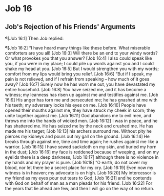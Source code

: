 # Job 16

## Job's Rejection of his Friends' Arguments
¶[Job 16:1] Then Job replied:

¶[Job 16:2] “I have heard many things like these before. What miserable comforters are you all!
[Job 16:3] Will there be an end to your windy words? Or what provokes you that you answer?
[Job 16:4] I also could speak like you, if you were in my place; I could pile up words against you and I could shake my head at you.
[Job 16:5] But I would strengthen you with my words; comfort from my lips would bring you relief.
[Job 16:6] “But if I speak, my pain is not relieved, and if I refrain from speaking – how much of it goes away?
[Job 16:7] Surely now he has worn me out, you have devastated my entire household.
[Job 16:8] You have seized me, and it has become a witness; my leanness has risen up against me and testifies against me.
[Job 16:9] His anger has torn me and persecuted me; he has gnashed at me with his teeth; my adversary locks his eyes on me.
[Job 16:10] People have opened their mouths against me, they have struck my cheek in scorn; they unite together against me.
[Job 16:11] God abandons me to evil men, and throws me into the hands of wicked men.
[Job 16:12] I was in peace, and he has shattered me. He has seized me by the neck and crushed me. He has made me his target;
[Job 16:13] his archers surround me. Without pity he pierces my kidneys and pours out my gall on the ground.
[Job 16:14] He breaks through against me, time and time again; he rushes against me like a warrior.
[Job 16:15] I have sewed sackcloth on my skin, and buried my horn in the dust;
[Job 16:16] my face is reddened because of weeping, and on my eyelids there is a deep darkness,
[Job 16:17] although there is no violence in my hands and my prayer is pure.
[Job 16:18] “O earth, do not cover my blood, nor let there be a secret place for my cry.
[Job 16:19] Even now my witness is in heaven; my advocate is on high.
[Job 16:20] My intercessor is my friend as my eyes pour out tears to God;
[Job 16:21] and he contends with God on behalf of man as a man pleads for his friend.
[Job 16:22] For the years that lie ahead are few, and then I will go on the way of no return.
